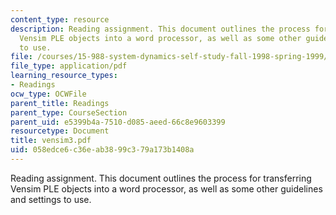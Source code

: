 ```yaml
---
content_type: resource
description: Reading assignment. This document outlines the process for transferring
  Vensim PLE objects into a word processor, as well as some other guidelines and settings
  to use.
file: /courses/15-988-system-dynamics-self-study-fall-1998-spring-1999/058edce6c36eab3899c379a173b1408a_vensim3.pdf
file_type: application/pdf
learning_resource_types:
- Readings
ocw_type: OCWFile
parent_title: Readings
parent_type: CourseSection
parent_uid: e5399b4a-7510-d085-aeed-66c8e9603399
resourcetype: Document
title: vensim3.pdf
uid: 058edce6-c36e-ab38-99c3-79a173b1408a
---
```

Reading assignment. This document outlines the process for transferring Vensim PLE objects into a word processor, as well as some other guidelines and settings to use.

